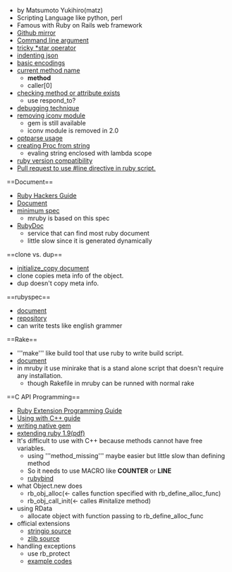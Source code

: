 * by Matsumoto Yukihiro(matz)
* Scripting Language like python, perl
* Famous with Ruby on Rails web framework
* [Github mirror](https://github.com/ruby/ruby)
* [Command line argument](http://ruby.about.com/od/rubyfeatures/a/argv.htm)
* [tricky *star operator](http://d.hatena.ne.jp/kitokitoki/20110228/p1)
* [indenting json](http://ideone.com/ccifmd)
* [basic encodings](http://blog.grayproductions.net/articles/ruby_19s_three_default_encodings)
* [current method name](http://stackoverflow.com/questions/199527/get-the-name-of-the-currently-executing-method-in-ruby)
  * __method__
  * caller[0]
* [checking method or attribute exists](http://d.hatena.ne.jp/conceal-rs/20071109/1194589419)
  * use respond_to?
* [debugging technique](http://secondlife.hatenablog.jp/entry/20061010/1160453355)
* [removing iconv module](http://d.hatena.ne.jp/takehikom/20130224/1361711345)
  * gem is still available
  * iconv module is removed in 2.0
* [optparse usage](http://d.hatena.ne.jp/kk_Ataka/20111221/1324477125)
* [creating Proc from string](http://stackoverflow.com/questions/2459170/create-a-ruby-proc-from-a-string)
  * evaling string enclosed with lambda scope
* [ruby version compatibility](http://www.ownway.info/Ruby/index.php?version)
* [Pull request to use #line directive in ruby script.](https://github.com/ruby/ruby/pull/543)

==Document==
* [Ruby Hackers Guide](http://i.loveruby.net/ja/rhg/book/)
* [Document](http://www.ruby-doc.org/)
* [minimum spec](http://www.ipa.go.jp/files/000011432.pdf)
  * mruby is based on this spec
* [RubyDoc](http://www.rubydoc.info/)
  * service that can find most ruby document
  * little slow since it is generated dynamically

==clone vs. dup==
* [initialize_copy document](http://doc.ruby-lang.org/ja/2.0.0/method/Object/i/initialize_copy.html)
* clone copies meta info of the object.
* dup doesn't copy meta info.

==rubyspec==
* [document](http://rubyspec.org/)
* [repository](https://github.com/rubyspec/rubyspec/)
* can write tests like english grammer

==Rake==
* '''make''' like build tool that use ruby to write build script.
* [document](http://rake.rubyforge.org/doc/rakefile_rdoc.html)
* in mruby it use minirake that is a stand alone script that doesn't require any installation.
  * though Rakefile in mruby can be runned with normal rake

==C API Programming==
* [Ruby Extension Programming Guide](http://i.loveruby.net/w/RubyExtensionProgrammingGuide.html)
* [Using with C++ guide](http://funktor.org/programming/cpp/embedding-ruby)
* [writing native gem](http://patshaughnessy.net/2011/10/31/dont-be-terrified-of-building-native-extensions)
* [extending ruby 1.9(pdf)](http://media.pragprog.com/titles/ruby3/ext_ruby.pdf)
* It's difficult to use with C++ because methods cannot have free variables.
  * using '''method_missing''' maybe easier but little slow than defining method
  * So it needs to use MACRO like __COUNTER__ or __LINE__
  * [rubybind](http://sourceforge.net/projects/rubybind/)
* what Object.new does
  * rb_obj_alloc(<- calles function specified with rb_define_alloc_func)
  * rb_obj_call_init(<- calles #initalize method)
* using RData
  * allocate object with function passing to rb_define_alloc_func
* official extensions
  * [stringio source](https://github.com/ruby/ruby/tree/trunk/ext/stringio)
  * [zlib source](https://github.com/ruby/ruby/tree/trunk/ext/zlib)
* handling exceptions
  * use rb_protect
  * [example codes](http://clalance.blogspot.jp/2011/01/writing-ruby-extensions-in-c-part-5.html)